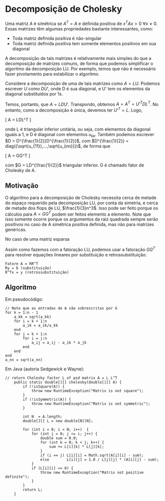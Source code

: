 # Decomposição de Cholesky

Uma matriz $A$ é simétrica se $A^T = A$ e definida positiva de $x^TAx > 0\:
\forall x \neq 0$. Essas matrizes têm algumas propriedades bastante interessantes,
como:

* Toda matriz definida positiva é não-singular
* Toda matriz definida positiva tem somente elementos positivos em sua diagonal

A decomposição de tais matrizes é relativamente mais simples do que
a decomposição de matrizes comuns, de forma que podemos simplificar o algoritmo da
decomposição LU. Por exemplo, temos que não é necessário fazer pivotamento para
estabilizar o algoritmo.

Considere a decomposição de uma de tais matrizes como $A = LU$. Podemos escrever $U$
como $DU'$, onde D é sua diagonal, e U' tem os elementos da diagonal substituídos por
1s.

Temos, portanto, que $A = LDU'$. Transpondo, obtemos $A = A^T = U'^{T}DL^{T}$. No entanto, como a decomposição é única, devemos ter $U'^{T} = L$. Logo,

\[
A = LDL^T
\]

onde L é triangular inferior unitária, ou seja, com elementos da diagonal iguais a 1,
 e D é diagonal com elementos $u_{kk}$. Também podemos escrever $D = D^{\frac{1}{2}}D^{\frac{1}{2}}$,
com $D^{\frac{1}{2}} = diag({\sqrt{u_{11}},...,\sqrt{u_{nn}}})$, de forma que

\[
A = GG^T
\]

com $G = LD^{\frac{1}{2}}$ triangular inferior. G é chamado fator de Cholesky de A.

## Motivação

O algoritmo para a decomposição de Cholesky necessita cerca de metade do espaço requerido pela decomposição LU, por conta da simetria, e cerca de metade dos flops de LU, $\frac{1}{3}n^3$. Isso pode ser feito porque os cálculos para $A = GG^T$
podem ser feitos elemento a elemento. Note que isso somente ocorre porque os argumentos da raiz quadrada sempre serão positivos no caso de A simétrica positiva definida, mas não para matrizes genéricas.

No caso de uma matriz esparsa

Assim como fazemos com a fatoração LU, podemos usar a fatoração $GG^T$ para resolver
equações lineares por substituição e retrossubstituição:

```
Fatore A = RR^T
Ry = b (substituição)
R^Tx = y (retrossubstituição)
```

## Algoritmo

Em pseudocódigo:

```
// Note que as entradas de A são sobrescritas por G
for k = 1:n - 1
    a_kk = sqrt(a_kk)
    for i = k + 1:n
        a_ik = a_ik/a_kk
    end
    for j = k + 1:n
        for i = j:n
            a_ij = a_ij - a_ik * a_jk
        end
    end
end
a_nn = sqrt(a_nn)
```

Em Java (autoria Sedgewick e Wayne):
```
// return Cholesky factor L of psd matrix A = L L^T
    public static double[][] cholesky(double[][] A) {
        if (!isSquare(A)) {
            throw new RuntimeException("Matrix is not square");
        }
        if (!isSymmetric(A)) {
            throw new RuntimeException("Matrix is not symmetric");
        }

        int N  = A.length;
        double[][] L = new double[N][N];

        for (int i = 0; i < N; i++)  {
            for (int j = 0; j <= i; j++) {
                double sum = 0.0;
                for (int k = 0; k < j; k++) {
                    sum += L[i][k] * L[j][k];
                }
                if (i == j) L[i][i] = Math.sqrt(A[i][i] - sum);
                else        L[i][j] = 1.0 / L[j][j] * (A[i][j] - sum);
            }
            if (L[i][i] <= 0) {
                throw new RuntimeException("Matrix not positive definite");
            }
        }
        return L;
    }
```